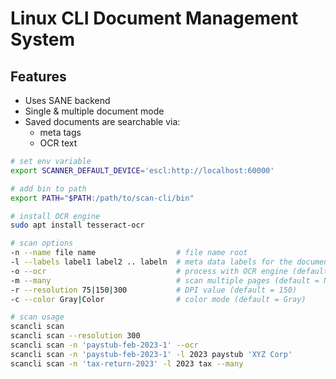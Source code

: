 # Linux CLI Document Management System

## Features
 - Uses SANE backend
 - Single & multiple document mode
 - Saved documents are searchable via:
   - meta tags
   - OCR text

```bash
# set env variable
export SCANNER_DEFAULT_DEVICE='escl:http://localhost:60000'

# add bin to path
export PATH="$PATH:/path/to/scan-cli/bin"

# install OCR engine
sudo apt install tesseract-ocr
```

```bash
# scan options
-n --name file name                  # file name root
-l --labels label1 label2 .. labeln  # meta data labels for the document(s)
-o --ocr                             # process with OCR engine (default = No)
-m --many                            # scan multiple pages (default = No)
-r --resolution 75|150|300           # DPI value (default = 150)
-c --color Gray|Color                # color mode (default = Gray)

# scan usage
scancli scan
scancli scan --resolution 300
scancli scan -n 'paystub-feb-2023-1' --ocr
scancli scan -n 'paystub-feb-2023-1' -l 2023 paystub 'XYZ Corp'
scancli scan -n 'tax-return-2023' -l 2023 tax --many

```
